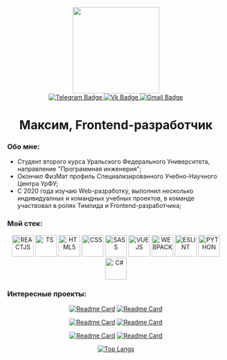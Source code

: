 <div id="header" align="center">
  <img src="https://github.com/ellepheria/ellepheria/assets/98586096/40e23739-1742-4b85-b7c0-da3723a9fbf4" width="200"/>

  <div id="badges">
    <a href="https://t.me/mineevmaxim">
      <img src="https://img.shields.io/badge/Telegram-blue?style=for-the-badge&logo=telegram&logoColor=white" alt="Telegram Badge"/>
    </a>
    <a href="https://vk.com/mineevmaxim">
      <img src="https://img.shields.io/badge/VK-blue?style=for-the-badge&logo=vk&logoColor=white" alt="Vk Badge"/>
    </a>
    <a href="mailto:maksim.mineeff@gmail.com">
      <img src="https://img.shields.io/badge/Gmail-blue?style=for-the-badge&logo=gmail&logoColor=white" alt="Gmail Badge"/>
    </a> 
  </div>
  <h1>Максим, Frontend-разработчик</h1>

  <h3 align="left">Обо мне:</h3>

  <ul align="left">
    <li>
      Студент второго курса Уральского Федерального Университета, направление "Программная инженерия";
    </li>
    <li>
      Окончил ФизМат профиль Специализированного Учебно-Научного Центра УрФУ;
    </li>
    <li>
      С 2020 года изучаю Web-разработку, выполнил несколько индивидуалных и командных учебных проектов, в команде участвовал в ролях Тимлида и Frontend-разработчика;
    </li>
  </ul>

  

  <h3 align="left">Мой стек:</h3>
  <img src="https://github.com/ellepheria/ellepheria/assets/98586096/920050d0-23ef-410a-82a1-a08dc14dcadc" alt="REACTJS" width="50" />
  <img src="https://github.com/ellepheria/ellepheria/assets/98586096/b24fb701-47a5-4ab6-82de-bc4235d6884d" alt="TS" width="50" />
  <img src="https://github.com/ellepheria/ellepheria/assets/98586096/eaa095ed-622a-479c-a23e-c9250a4fcbf5" alt="HTML5" width="50" />
  <img src="https://github.com/ellepheria/ellepheria/assets/98586096/93c55446-8859-4bb9-a029-0827768d5dc3" alt="CSS" width="50" />
  <img src="https://github.com/ellepheria/ellepheria/assets/98586096/515b5481-8c0d-4a36-bb39-1221316f1f2e" alt="SASS" width="50" />
  <img src="https://github.com/ellepheria/ellepheria/assets/98586096/2754fb94-500b-4259-9319-e45ed03bda94" alt="VUEJS" width="50" />
  <img src="https://github.com/ellepheria/ellepheria/assets/98586096/8a63b615-58d9-424e-8abc-7ee2776ba576" alt="WEBPACK" width="50" />
  <img src="https://github.com/ellepheria/ellepheria/assets/98586096/2b2082dc-3442-4611-9922-296edf6205a1" alt="ESLINT" width="50" />
  <img src="https://github.com/ellepheria/ellepheria/assets/98586096/766bed58-8b49-4a96-b2ae-15345ef58cb5" alt="PYTHON" width="50" />
  <img src="https://github.com/ellepheria/ellepheria/assets/98586096/f52ad7cb-a339-415d-a8a6-15bdd2b87106" alt="C#" width="50" />

  

  <h3 align="left">Интересные проекты:</h3>

  [![Readme Card](https://github-readme-stats.vercel.app/api/pin/?username=mineevmaxim&repo=production-project)](https://github.com/ellepheria/production-project)
  [![Readme Card](https://github-readme-stats.vercel.app/api/pin/?username=akakayka&repo=Mobile-app)](https://github.com/akakayka/Mobile-app)

  [![Readme Card](https://github-readme-stats.vercel.app/api/pin/?username=mineevmaxim&repo=Ulearn-Python)](https://github.com/ellepheria/Ulearn-Python)
  [![Readme Card](https://github-readme-stats.vercel.app/api/pin/?username=mineevmaxim&repo=UsmaTimetableBot)](https://github.com/ellepheria/UsmaTimetableBot)

  [![Readme Card](https://github-readme-stats.vercel.app/api/pin/?username=mineevmaxim&repo=ulearn-practicies)](https://github.com/ellepheria/ulearn-practicies)
  [![Readme Card](https://github-readme-stats.vercel.app/api/pin/?username=mineevmaxim&repo=digital-portfolio-fj)](https://github.com/ellepheria/digital-portfolio-fj)

  [![Top Langs](https://github-readme-stats.vercel.app/api/top-langs/?username=mineevmaxim)](https://github.com/anuraghazra/github-readme-stats)

</div>

